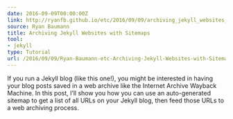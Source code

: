 ```yaml
---
date: 2016-09-09T00:00:00Z
link: http://ryanfb.github.io/etc/2016/09/09/archiving_jekyll_websites_with_sitemaps.html
source: Ryan Baumann
title: Archiving Jekyll Websites with Sitemaps
tool:
- jekyll
type: Tutorial
url: /2016/09/09/Ryan-Baumann-etc-Archiving-Jekyll-Websites-with-Sitemaps/
---
```


If you run a Jekyll blog (like this one!), you might be interested in having your blog posts saved in a web archive like the Internet Archive Wayback Machine. In this post, I’ll show you how you can use an auto-generated sitemap to get a list of all URLs on your Jekyll blog, then feed those URLs to a web archiving process.





